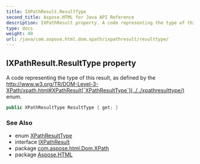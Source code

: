 ```yaml
---
title: IXPathResult.ResultType
second_title: Aspose.HTML for Java API Reference
description: IXPathResult property. A code representing the type of this result as defined by the http//www.w3.org/TR/DOM-Level-3-XPath/xpath.htmlXPathResultXPathResultType enum
type: docs
weight: 40
url: /java/com.aspose.html.dom.xpath/ixpathresult/resulttype/
---
```

## IXPathResult.ResultType property

A code representing the type of this result, as defined by the http://www.w3.org/TR/DOM-Level-3-XPath/xpath.html#XPathResult[`XPathResultType`](../../xpathresulttype/) enum.

```java
public XPathResultType ResultType { get; }
```

### See Also

* enum [XPathResultType](../../xpathresulttype/)
* interface [IXPathResult](../)
* package [com.aspose.html.Dom.XPath](../../ixpathresult/)
* package [Aspose.HTML](../../../)
